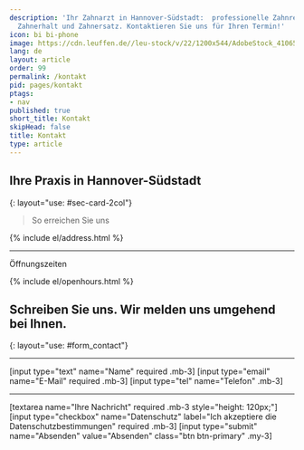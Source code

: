 ```yaml
---
description: 'Ihr Zahnarzt in Hannover-Südstadt:  professionelle Zahnreinigung,Parodontologie,
  Zahnerhalt und Zahnersatz. Kontaktieren Sie uns für Ihren Termin!'
icon: bi bi-phone
image: https://cdn.leuffen.de//leu-stock/v/22/1200x544/AdobeStock_410652591.jpeg
lang: de
layout: article
order: 99
permalink: /kontakt
pid: pages/kontakt
ptags:
- nav
published: true
short_title: Kontakt
skipHead: false
title: Kontakt
type: article
---
```




## Ihre Praxis in Hannover-Südstadt
{: layout="use: #sec-card-2col"}

> So erreichen Sie uns


<p>{% include el/address.html %}</p>


---

Öffnungszeiten

{% include el/openhours.html %}



## Schreiben Sie uns. Wir melden uns umgehend bei Ihnen.
{: layout="use: #form_contact"}


---

[input type="text"  name="Name" required .mb-3]
[input type="email" name="E-Mail" required .mb-3]
[input type="tel" name="Telefon" .mb-3]

---

[textarea name="Ihre Nachricht" required .mb-3 style="height: 120px;"]
[input type="checkbox" name="Datenschutz" label="Ich akzeptiere die Datenschutzbestimmungen" required .mb-3]
[input type="submit" name="Absenden" value="Absenden" class="btn btn-primary" .my-3]

